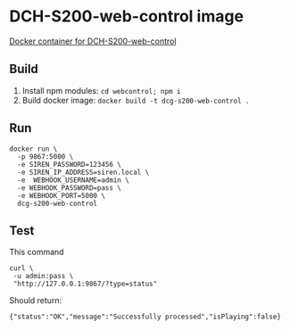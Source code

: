 # DCH-S200-web-control image

[Docker container for DCH-S200-web-control](https://github.com/mtflud/DCH-S220-Web-Control/)

## Build

1. Install npm modules: `cd webcontrol; npm i`
2. Build docker image: `docker build -t dcg-s200-web-control .`


## Run

```
docker run \
  -p 9867:5000 \
  -e SIREN_PASSWORD=123456 \
  -e SIREN_IP_ADDRESS=siren.local \
  -e  WEBHOOK_USERNAME=admin \
  -e WEBHOOK_PASSWORD=pass \
  -e WEBHOOK_PORT=5000 \
  dcg-s200-web-control
```

## Test

This command
```
curl \
 -u admin:pass \
 "http://127.0.0.1:9867/?type=status"
```

Should return:
```
{"status":"OK","message":"Successfully processed","isPlaying":false}
```
